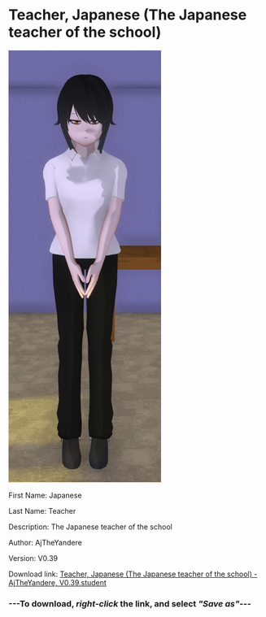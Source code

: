 # Teacher, Japanese (The Japanese teacher of the school)

<img src = "https://raw.githubusercontent.com/Arbiter1223/Daigaku-Gurashi-Custom-Students/master/Students/Files/Teacher%2C%20Japanese%20(The%20Japanese%20teacher%20of%20the%20school).png">

First Name: Japanese

Last Name: Teacher

Description: The Japanese teacher of the school

Author: AjTheYandere

Version: V0.39

Download link: <a href="https://raw.githubusercontent.com/Arbiter1223/Daigaku-Gurashi-Custom-Students/master/Students/Files/Teacher%2C%20Japanese%20(The%20Japanese%20teacher%20of%20the%20school)%20-%20AjTheYandere%2C%20V0.39.student">Teacher, Japanese (The Japanese teacher of the school) - AjTheYandere, V0.39.student</a>

### ---**To download, _right-click_ the link, and select _"Save as"_**---

